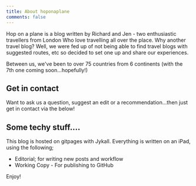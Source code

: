 ```yaml
---
title: About hoponaplane
comments: false
---
```


Hop on a plane is a blog written by Richard and Jen - two enthusiastic travellers from London Who love travelling all over the place. Why another travel blog? Well, we were fed up of not being able to find travel blogs with suggested routes, etc so decided to set one up and share our experiences.

Between us, we've been to over 75 countries from 6 continents (with the 7th one coming soon...hopefully!)

## Get in contact

Want to ask us a question, suggest an edit or a recommendation...then just get in contact via the below!

## Some techy stuff....

This blog is hosted on gitpages with Jykall. Everything is written on an iPad, using the following;

- Editorial; for writing new posts and workflow 
- Working Copy - For publishing to GitHub




Enjoy!